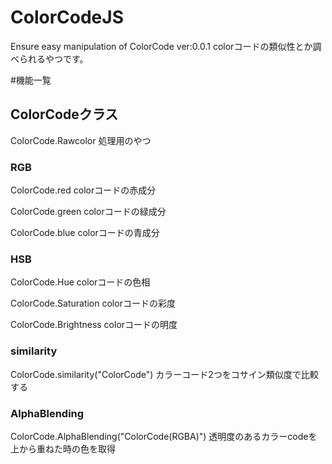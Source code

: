 # ColorCodeJS
Ensure easy manipulation of ColorCode
ver:0.0.1
colorコードの類似性とか調べられるやつです。

#機能一覧
## ColorCodeクラス
ColorCode.Rawcolor 処理用のやつ
### RGB
ColorCode.red colorコードの赤成分

ColorCode.green colorコードの緑成分

ColorCode.blue colorコードの青成分
### HSB
ColorCode.Hue colorコードの色相

ColorCode.Saturation colorコードの彩度

ColorCode.Brightness colorコードの明度
### similarity
ColorCode.similarity("ColorCode") カラーコード2つをコサイン類似度で比較する
### AlphaBlending
ColorCode.AlphaBlending("ColorCode(RGBA)") 透明度のあるカラーcodeを上から重ねた時の色を取得 
